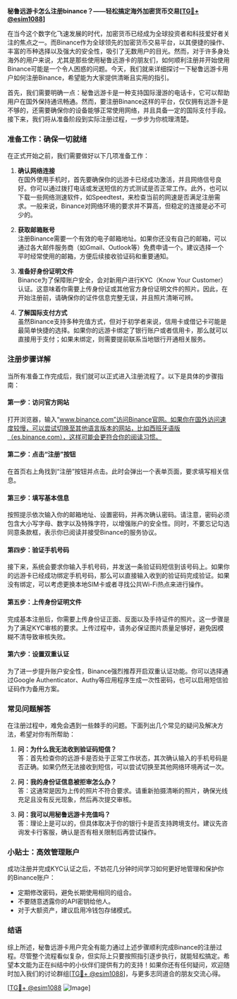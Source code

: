 **秘鲁远游卡怎么注册binance？——轻松搞定海外加密货币交易[[TG💪+ @esim1088](https://t.me/s/esim1088)]**

在当今这个数字化飞速发展的时代，加密货币已经成为全球投资者和科技爱好者关注的焦点之一。而Binance作为全球领先的加密货币交易平台，以其便捷的操作、丰富的币种选择以及强大的安全性，吸引了无数用户的目光。然而，对于许多身处海外的用户来说，尤其是那些使用秘鲁远游卡的朋友们，如何顺利注册并开始使用Binance可能是一个令人困惑的问题。今天，我们就来详细探讨一下秘鲁远游卡用户如何注册Binance，希望能为大家提供清晰且实用的指引。

首先，我们需要明确一点：秘鲁远游卡是一种支持国际漫游的电话卡，它可以帮助用户在国外保持通讯畅通。然而，要注册Binance这样的平台，仅仅拥有远游卡是不够的，还需要确保你的设备能够正常使用网络，并且具备一定的国际支付手段。接下来，我们将从准备阶段到实际注册过程，一步步为你梳理清楚。

### **准备工作：确保一切就绪**

在正式开始之前，我们需要做好以下几项准备工作：

1. **确认网络连接**  
   在国外使用手机时，首先要确保你的远游卡已经成功激活，并且网络信号良好。你可以通过拨打电话或发送短信的方式测试是否正常工作。此外，也可以下载一些网络测速软件，如Speedtest，来检查当前的网速是否满足注册需求。一般来说，Binance对网络环境的要求并不算高，但稳定的连接是必不可少的。

2. **获取邮箱账号**  
   注册Binance需要一个有效的电子邮箱地址。如果你还没有自己的邮箱，可以通过各大邮件服务商（如Gmail、Outlook等）免费申请一个。建议选择一个平时经常使用的邮箱，方便后续接收验证码和重要通知。

3. **准备好身份证明文件**  
   Binance为了保障账户安全，会对新用户进行KYC（Know Your Customer）认证。这意味着你需要上传身份证或其他官方身份证明文件的照片。因此，在开始注册前，请确保你的证件信息完整无误，并且照片清晰可辨。

4. **了解国际支付方式**  
   虽然Binance支持多种充值方式，但对于初学者来说，信用卡或借记卡可能是最简单快捷的选择。如果你的远游卡绑定了银行账户或者信用卡，那么就可以直接用于支付；如果未绑定，则需要提前联系当地银行开通相关服务。

### **注册步骤详解**

当所有准备工作完成后，我们就可以正式进入注册流程了。以下是具体的步骤指南：

#### **第一步：访问官方网站**
打开浏览器，输入“www.binance.com”访问Binance官网。如果你在国外访问速度较慢，可以尝试切换至其他语言版本的网站，比如西班牙语版（es.binance.com），这样可能会更符合你的阅读习惯。

#### **第二步：点击“注册”按钮**
在首页右上角找到“注册”按钮并点击。此时会弹出一个表单页面，要求填写相关信息。

#### **第三步：填写基本信息**
按照提示依次输入你的邮箱地址、设置密码，并再次确认密码。请注意，密码必须包含大小写字母、数字以及特殊字符，以增强账户的安全性。同时，不要忘记勾选同意条款框，表示你已阅读并接受Binance的服务协议。

#### **第四步：验证手机号码**
接下来，系统会要求你输入手机号码，并发送一条验证码短信到该号码上。如果你的远游卡已经成功绑定手机号码，那么可以直接输入收到的验证码完成验证。如果没有绑定，可以考虑更换本地SIM卡或者寻找公共Wi-Fi热点来进行操作。

#### **第五步：上传身份证明文件**
完成基本注册后，你需要上传身份证正面、反面以及手持证件的照片。这一步骤是为了满足KYC审核的要求。上传过程中，请务必保证图片质量足够好，避免因模糊不清导致审核失败。

#### **第六步：设置双重认证**
为了进一步提升账户安全性，Binance强烈推荐开启双重认证功能。你可以选择通过Google Authenticator、Authy等应用程序生成一次性密码，也可以启用短信验证码作为备用方案。

### **常见问题解答**

在注册过程中，难免会遇到一些棘手的问题。下面列出几个常见的疑问及解决方法，希望对你有所帮助：

1. **问：为什么我无法收到验证码短信？**  
   答：首先检查你的远游卡是否处于正常工作状态，其次确认输入的手机号码是否正确。如果仍然无法接收到短信，可以尝试切换至其他网络环境再试一次。

2. **问：我的身份证信息被拒审怎么办？**  
   答：这通常是因为上传的照片不符合要求。请重新拍摄清晰的照片，确保光线充足且没有反光现象，然后再次提交审核。

3. **问：我可以用秘鲁远游卡充值吗？**  
   答：理论上是可以的，但具体取决于你的银行卡是否支持跨境支付。建议先咨询发卡行客服，确认是否有相关限制后再尝试操作。

### **小贴士：高效管理账户**

成功注册并完成KYC认证之后，不妨花几分钟时间学习如何更好地管理和保护你的Binance账户：

- 定期修改密码，避免长期使用相同的组合。
- 不要随意透露你的API密钥给他人。
- 对于大额资产，建议启用冷钱包存储模式。

### **结语**

综上所述，秘鲁远游卡用户完全有能力通过上述步骤顺利完成Binance的注册过程。尽管整个流程看似复杂，但实际上只要按照指引逐步执行，就能轻松搞定。希望本文能为正在纠结中的小伙伴们提供有力的支持！如果你还有任何疑问，欢迎随时加入我们的讨论群组[[TG💪+ @esim1088](https://t.me/s/esim1088)]，与更多志同道合的朋友交流心得。

[[TG💪+ @esim1088](https://t.me/s/esim1088) ![Image](https://i.postimg.cc/4NQfJmqS/Snipaste-2025-05-13-00-14-12.png)]